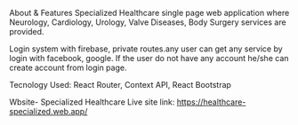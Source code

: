 About & Features
Specialized Healthcare single page web application where Neurology, Cardiology,
Urology, Valve Diseases, Body Surgery services are provided.

Login system with firebase, private routes.any user can get any service by login with facebook, google. If the user do not have any account he/she can create account from login page.
 
 Tecnology Used: React Router, Context API, React Bootstrap
 
 Wbsite- Specialized Healthcare
 Live site link: https://healthcare-specialized.web.app/
 

 